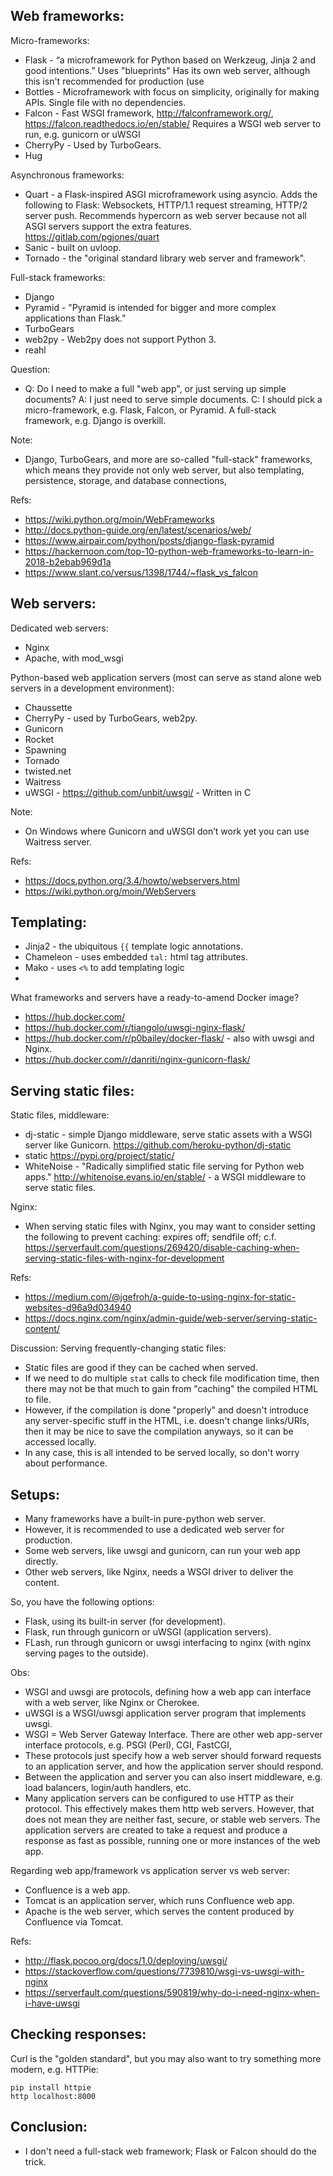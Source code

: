 



Web frameworks:
----------------

Micro-frameworks:
* Flask - “a microframework for Python based on Werkzeug, Jinja 2 and good intentions.”
    Uses "blueprints"
    Has its own web server, although this isn't recommended for production (use
* Bottles - Microframework with focus on simplicity, originally for making APIs. Single file with no dependencies.
* Falcon - Fast WSGI framework,
    http://falconframework.org/, https://falcon.readthedocs.io/en/stable/
    Requires a WSGI web server to run, e.g. gunicorn or uWSGI
* CherryPy - Used by TurboGears.
* Hug

Asynchronous frameworks:
* Quart - a Flask-inspired ASGI microframework using asyncio.
    Adds the following to Flask: Websockets, HTTP/1.1 request streaming, HTTP/2 server push.
    Recommends hypercorn as web server because not all ASGI servers support the extra features.
    https://gitlab.com/pgjones/quart
* Sanic - built on uvloop.
* Tornado - the "original standard library web server and framework".


Full-stack frameworks:
* Django
* Pyramid - "Pyramid is intended for bigger and more complex applications than Flask."
* TurboGears
* web2py - Web2py does not support Python 3.
* reahl


Question:
* Q: Do I need to make a full "web app", or just serving up simple documents?
  A: I just need to serve simple documents.
  C: I should pick a micro-framework, e.g. Flask, Falcon, or Pyramid. A full-stack framework, e.g. Django is overkill.


Note:
* Django, TurboGears, and more are so-called "full-stack" frameworks, which means they provide not only web server,
    but also templating, persistence, storage, and database connections,

Refs:
* https://wiki.python.org/moin/WebFrameworks
* http://docs.python-guide.org/en/latest/scenarios/web/
* https://www.airpair.com/python/posts/django-flask-pyramid
* https://hackernoon.com/top-10-python-web-frameworks-to-learn-in-2018-b2ebab969d1a
* https://www.slant.co/versus/1398/1744/~flask_vs_falcon



Web servers:
-------------

Dedicated web servers:
* Nginx
* Apache, with mod_wsgi


Python-based web application servers (most can serve as stand alone web servers in a development environment):
* Chaussette
* CherryPy - used by TurboGears, web2py.
* Gunicorn
* Rocket
* Spawning
* Tornado
* twisted.net
* Waitress
* uWSGI - https://github.com/unbit/uwsgi/ - Written in C

Note:
* On Windows where Gunicorn and uWSGI don’t work yet you can use Waitress server.


Refs:
* https://docs.python.org/3.4/howto/webservers.html
* https://wiki.python.org/moin/WebServers


Templating:
-----------

* Jinja2 - the ubiquitous `{{` template logic annotations.
* Chameleon - uses embedded `tal:` html tag attributes.
* Mako  - uses `<%` to add templating logic
*


What frameworks and servers have a ready-to-amend Docker image?

* https://hub.docker.com/
* https://hub.docker.com/r/tiangolo/uwsgi-nginx-flask/
* https://hub.docker.com/r/p0bailey/docker-flask/ - also with uwsgi and Nginx.
* https://hub.docker.com/r/danriti/nginx-gunicorn-flask/


Serving static files:
----------------------

Static files, middleware:
* dj-static - simple Django middleware, serve static assets with a WSGI server like Gunicorn.
    https://github.com/heroku-python/dj-static
* static
    https://pypi.org/project/static/
* WhiteNoise - "Radically simplified static file serving for Python web apps."
    http://whitenoise.evans.io/en/stable/ - a WSGI middleware to serve static files.


Nginx:
* When serving static files with Nginx, you may want to consider setting the following to prevent caching:
    expires off;
    sendfile  off;
    c.f. https://serverfault.com/questions/269420/disable-caching-when-serving-static-files-with-nginx-for-development


Refs:
* https://medium.com/@jgefroh/a-guide-to-using-nginx-for-static-websites-d96a9d034940
* https://docs.nginx.com/nginx/admin-guide/web-server/serving-static-content/


Discussion: Serving frequently-changing static files:
* Static files are good if they can be cached when served.
* If we need to do multiple `stat` calls to check file modification time, then there may not be that much to gain from
    "caching" the compiled HTML to file.
* However, if the compilation is done "properly" and doesn't introduce any server-specific stuff in the HTML,
    i.e. doesn't change links/URIs, then it may be nice to save the compilation anyways, so it can be accessed locally.
* In any case, this is all intended to be served locally, so don't worry about performance.


Setups:
--------

* Many frameworks have a built-in pure-python web server.
* However, it is recommended to use a dedicated web server for production.
* Some web servers, like uwsgi and gunicorn, can run your web app directly.
* Other web servers, like Nginx, needs a WSGI driver to deliver the content.

So, you have the following options:
* Flask, using its built-in server (for development).
* Flask, run through gunicorn or uWSGI (application servers).
* FLash, run through gunicorn or uwsgi interfacing to nginx (with nginx serving pages to the outside).

Obs:
* WSGI and uwsgi are protocols, defining how a web app can interface with a web server, like Nginx or Cherokee.
* uWSGI is a WSGI/uwsgi application server program that implements uwsgi.
* WSGI =  Web Server Gateway Interface.
    There are other web app-server interface protocols, e.g. PSGI (Perl), CGI, FastCGI,
* These protocols just specify how a web server should forward requests to an application server,
    and how the application server should respond.
* Between the application and server you can also insert middleware,
    e.g. load balancers, login/auth handlers, etc.
* Many application servers can be configured to use HTTP as their protocol.
    This effectively makes them http web servers.
    However, that does not mean they are neither fast, secure, or stable web servers.
    The application servers are created to take a request and produce a response as fast as possible,
    running one or more instances of the web app.

Regarding web app/framework vs application server vs web server:
* Confluence is a web app.
* Tomcat is an application server, which runs Confluence web app.
* Apache is the web server, which serves the content produced by Confluence via Tomcat.


Refs:
* http://flask.pocoo.org/docs/1.0/deploying/uwsgi/
* https://stackoverflow.com/questions/7739810/wsgi-vs-uwsgi-with-nginx
* https://serverfault.com/questions/590819/why-do-i-need-nginx-when-i-have-uwsgi


Checking responses:
-------------------

Curl is the "golden standard", but you may also want to try something more modern, e.g. HTTPie:

```commandline
pip install httpie
http localhost:8000
```


Conclusion:
-----------

* I don't need a full-stack web framework; Flask or Falcon should do the trick.

